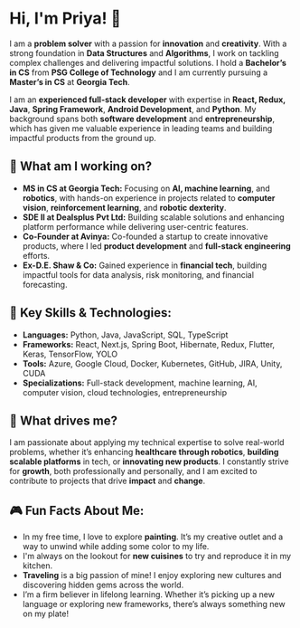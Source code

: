 # Hi, I'm Priya! 👋

I am a **problem solver** with a passion for **innovation** and **creativity**. With a strong foundation in **Data Structures** and **Algorithms**, I work on tackling complex challenges and delivering impactful solutions. I hold a **Bachelor’s in CS** from **PSG College of Technology** and I am currently pursuing a **Master’s in CS** at **Georgia Tech**.

I am an **experienced full-stack developer** with expertise in **React, Redux, Java**, **Spring Framework**, **Android Development**, and **Python**. My background spans both **software development** and **entrepreneurship**, which has given me valuable experience in leading teams and building impactful products from the ground up.

## 🚀 What am I working on?

- **MS in CS at Georgia Tech:** Focusing on **AI, machine learning**, and **robotics**, with hands-on experience in projects related to **computer vision**, **reinforcement learning**, and **robotic dexterity**.
- **SDE II at Dealsplus Pvt Ltd:** Building scalable solutions and enhancing platform performance while delivering user-centric features.
- **Co-Founder at Avinya:** Co-founded a startup to create innovative products, where I led **product development** and **full-stack engineering** efforts.
- **Ex-D.E. Shaw & Co:** Gained experience in **financial tech**, building impactful tools for data analysis, risk monitoring, and financial forecasting.

## 💼 Key Skills & Technologies:

- **Languages:** Python, Java, JavaScript, SQL, TypeScript
- **Frameworks:** React, Next.js, Spring Boot, Hibernate, Redux, Flutter, Keras, TensorFlow, YOLO
- **Tools:** Azure, Google Cloud, Docker, Kubernetes, GitHub, JIRA, Unity, CUDA
- **Specializations:** Full-stack development, machine learning, AI, computer vision, cloud technologies, entrepreneurship

## 🌱 What drives me?

I am passionate about applying my technical expertise to solve real-world problems, whether it’s enhancing **healthcare through robotics**, **building scalable platforms** in tech, or **innovating new products**. I constantly strive for **growth**, both professionally and personally, and I am excited to contribute to projects that drive **impact** and **change**.

## 🎮 Fun Facts About Me:

- In my free time, I love to explore **painting**. It’s my creative outlet and a way to unwind while adding some color to my life.
- I'm always on the lookout for **new cuisines** to try and reproduce it in my kitchen. 
- **Traveling** is a big passion of mine! I enjoy exploring new cultures and discovering hidden gems across the world.
- I’m a firm believer in lifelong learning. Whether it’s picking up a new language or exploring new frameworks, there’s always something new on my plate!
  
<!---
Priya-753/Priya-753 is a ✨ special ✨ repository because its `README.md` (this file) appears on your GitHub profile.
You can click the Preview link to take a look at your changes.
--->
